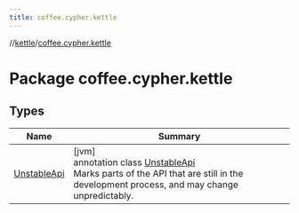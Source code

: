 ```yaml
---
title: coffee.cypher.kettle
---
```

//[kettle](../../index.html)/[coffee.cypher.kettle](index.html)



# Package coffee.cypher.kettle



## Types


| Name | Summary |
|---|---|
| [UnstableApi](-unstable-api/index.html) | [jvm]<br>annotation class [UnstableApi](-unstable-api/index.html)<br>Marks parts of the API that are still in the development process, and may change unpredictably. |

